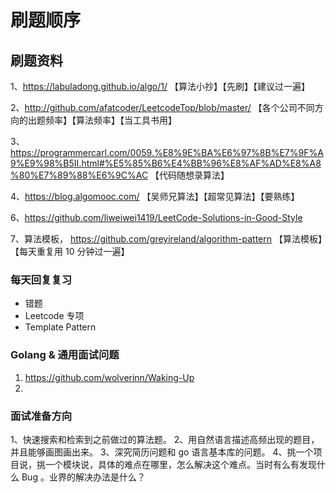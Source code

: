 # 刷题顺序

## 刷题资料

1、https://labuladong.github.io/algo/1/  【算法小抄】【先刷】【建议过一遍】

2、http://github.com/afatcoder/LeetcodeTop/blob/master/ 【各个公司不同方向的出题频率】【算法频率】【当工具书用】

3、https://programmercarl.com/0059.%E8%9E%BA%E6%97%8B%E7%9F%A9%E9%98%B5II.html#%E5%85%B6%E4%BB%96%E8%AF%AD%E8%A8%80%E7%89%88%E6%9C%AC 【代码随想录算法】

4、https://blog.algomooc.com/ 【吴师兄算法】【超常见算法】【要熟练】

6、https://github.com/liweiwei1419/LeetCode-Solutions-in-Good-Style 

7、算法模板， https://github.com/greyireland/algorithm-pattern  【算法模板】【每天重复用 10 分钟过一遍】


### 每天回复复习

- 错题
- Leetcode 专项
- Template Pattern 


### Golang & 通用面试问题

1. https://github.com/wolverinn/Waking-Up 
2. 

### 面试准备方向

1、快速搜索和检索到之前做过的算法题。
2、用自然语言描述高频出现的题目，并且能够画图画出来。
3、深究简历问题和 go 语言基本库的问题。
4、挑一个项目说，挑一个模块说，具体的难点在哪里，怎么解决这个难点。当时有么有发现什么 Bug 。业界的解决办法是什么？


